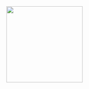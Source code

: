 <img src="https://user-images.githubusercontent.com/106360156/208123217-e76fbc50-f1cb-49f6-84d5-f8a97a44ad27.png" width=200px/>
